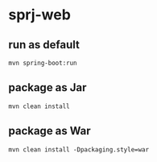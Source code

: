# sprj-web

## run as default

```shell
mvn spring-boot:run
```

## package as Jar

```shell
mvn clean install
``` 

## package as War

```shell
mvn clean install -Dpackaging.style=war
``` 